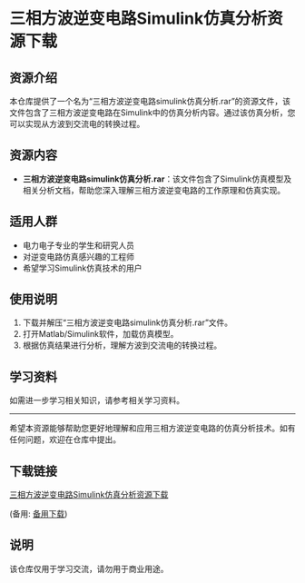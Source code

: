 # 三相方波逆变电路Simulink仿真分析资源下载

## 资源介绍

本仓库提供了一个名为“三相方波逆变电路simulink仿真分析.rar”的资源文件，该文件包含了三相方波逆变电路在Simulink中的仿真分析内容。通过该仿真分析，您可以实现从方波到交流电的转换过程。

## 资源内容

- **三相方波逆变电路simulink仿真分析.rar**：该文件包含了Simulink仿真模型及相关分析文档，帮助您深入理解三相方波逆变电路的工作原理和仿真实现。

## 适用人群

- 电力电子专业的学生和研究人员
- 对逆变电路仿真感兴趣的工程师
- 希望学习Simulink仿真技术的用户

## 使用说明

1. 下载并解压“三相方波逆变电路simulink仿真分析.rar”文件。
2. 打开Matlab/Simulink软件，加载仿真模型。
3. 根据仿真结果进行分析，理解方波到交流电的转换过程。

## 学习资料

如需进一步学习相关知识，请参考相关学习资料。

---

希望本资源能够帮助您更好地理解和应用三相方波逆变电路的仿真分析技术。如有任何问题，欢迎在仓库中提出。

## 下载链接
[三相方波逆变电路Simulink仿真分析资源下载](https://pan.quark.cn/s/7e0308a14847) 

(备用: [备用下载](https://pan.baidu.com/s/1mhvJnSmAzy6uFDIIP0NDTA?pwd=1234))

## 说明

该仓库仅用于学习交流，请勿用于商业用途。
